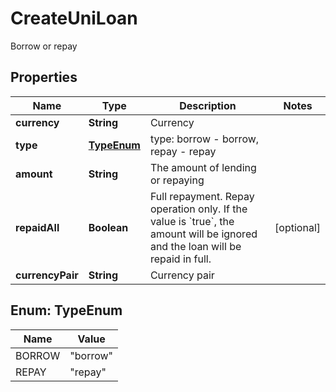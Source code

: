 
# CreateUniLoan

Borrow or repay

## Properties

Name | Type | Description | Notes
------------ | ------------- | ------------- | -------------
**currency** | **String** | Currency | 
**type** | [**TypeEnum**](#TypeEnum) | type: borrow - borrow, repay - repay | 
**amount** | **String** | The amount of lending or repaying | 
**repaidAll** | **Boolean** | Full repayment.  Repay operation only.  If the value is &#x60;true&#x60;, the amount will be ignored and the loan will be repaid in full. |  [optional]
**currencyPair** | **String** | Currency pair | 

## Enum: TypeEnum

Name | Value
---- | -----
BORROW | &quot;borrow&quot;
REPAY | &quot;repay&quot;

